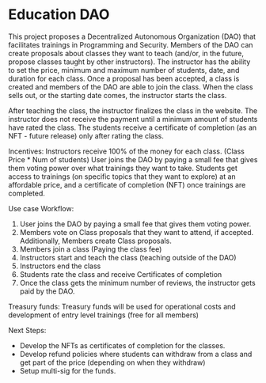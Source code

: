 # Education DAO

This project proposes a Decentralized Autonomous Organization (DAO) that facilitates trainings in Programming and Security. Members of the DAO can create proposals about classes they want to teach (and/or, in the future, propose classes taught by other instructors). The instructor has the ability to set the price, minimum and maximum number of students, date, and duration for each class.
Once a proposal has been accepted, a class is created and members of the DAO are able to join the class. When the class sells out, or  the starting date comes, the instructor starts the class.

After teaching the class, the instructor finalizes the class in the website. The instructor does not receive the payment until a minimum amount of students have rated the class.
The students receive a certificate of completion (as an NFT - future release) only after rating the class.

Incentives:
Instructors receive 100% of the money for each class. (Class Price * Num of students)
User joins the DAO by paying a small fee that gives them voting power over what trainings they want to take. Students get access to trainings (on specific topics that they want to explore) at an affordable price, and a certificate of completion (NFT) once trainings are completed.

Use case Workflow:
1. User joins the DAO by paying a small fee that gives them voting power.
2. Members vote on Class proposals that they want to attend, if accepted. Additionally, Members create Class proposals.
3. Members join a class (Paying the class fee)
4. Instructors start and teach the class (teaching outside of the DAO)
5. Instructors end the class
6. Students rate the class and receive Certificates of completion
7. Once the class gets the minimum number of reviews, the instructor gets paid by the DAO.

Treasury funds:
Treasury funds will be used for operational costs and development of entry level trainings (free for all members)

Next Steps:
- Develop the NFTs as certificates of completion for the classes.
- Develop refund policies where students can withdraw from a class and get part of the price (depending on when they withdraw)
- Setup multi-sig for the funds.



